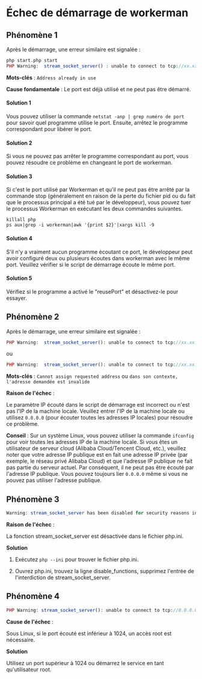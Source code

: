 # Échec de démarrage de workerman

## Phénomène 1
Après le démarrage, une erreur similaire est signalée :
```php
php start.php start
PHP Warning:  stream_socket_server() : unable to connect to tcp://xx.xx.xx.xx:xxxx (Address already in use) in ...workerman/Worker.php on line xxxx
```
**Mots-clés** : ```Address already in use```

**Cause fondamentale** : Le port est déjà utilisé et ne peut pas être démarré.

#### Solution 1

Vous pouvez utiliser la commande ```netstat -anp | grep numéro de port``` pour savoir quel programme utilise le port.
Ensuite, arrêtez le programme correspondant pour libérer le port.

#### Solution 2
Si vous ne pouvez pas arrêter le programme correspondant au port, vous pouvez résoudre ce problème en changeant le port de workerman.

#### Solution 3
Si c'est le port utilisé par Workerman et qu'il ne peut pas être arrêté par la commande stop (généralement en raison de la perte du fichier pid ou du fait que le processus principal a été tué par le développeur), vous pouvez tuer le processus Workerman en exécutant les deux commandes suivantes.

```shell
killall php
ps aux|grep -i workerman|awk '{print $2}'|xargs kill -9
```

#### Solution 4
S'il n'y a vraiment aucun programme écoutant ce port, le développeur peut avoir configuré deux ou plusieurs écoutes dans workerman avec le même port. Veuillez vérifier si le script de démarrage écoute le même port.

#### Solution 5
Vérifiez si le programme a activé le "reusePort" et désactivez-le pour essayer.

## Phénomène 2
Après le démarrage, une erreur similaire est signalée :
```php
PHP Warning:  stream_socket_server(): unable to connect to tcp://xx.xx.xx.xx:xxx (Cannot assign requested address) in ...workerman/Worker.php on line xxxx
```
ou
```php
PHP Warning:  stream_socket_server(): unable to connect to tcp://xx.xx.xx.xx:xxxx (dans son contexte, l'adresse demandée est invalide) in ...workerman/Worker.php on line xxxx
```
**Mots-clés** : ``Cannot assign requested address`` ou ``dans son contexte, l'adresse demandée est invalide``

**Raison de l'échec** :

Le paramètre IP écouté dans le script de démarrage est incorrect ou n'est pas l'IP de la machine locale. Veuillez entrer l'IP de la machine locale ou utilisez ```0.0.0.0``` (pour écouter toutes les adresses IP locales) pour résoudre ce problème.

**Conseil** : Sur un système Linux, vous pouvez utiliser la commande ```ifconfig``` pour voir toutes les adresses IP de la machine locale.
Si vous êtes un utilisateur de serveur cloud (Alibaba Cloud/Tencent Cloud, etc.), veuillez noter que votre adresse IP publique est en fait une adresse IP privée (par exemple, le réseau privé Alibaba Cloud) et que l'adresse IP publique ne fait pas partie du serveur actuel. Par conséquent, il ne peut pas être écouté par l'adresse IP publique. Vous pouvez toujours lier ```0.0.0.0``` même si vous ne pouvez pas utiliser l'adresse publique.

## Phénomène 3
```php
Warning: stream_socket_server has been disabled for security reasons in ...
```
**Raison de l'échec** :

La fonction stream_socket_server est désactivée dans le fichier php.ini.

**Solution**

1. Exécutez ```php --ini``` pour trouver le fichier php.ini.

2. Ouvrez php.ini, trouvez la ligne disable_functions, supprimez l'entrée de l'interdiction de stream_socket_server.

## Phénomène 4
```php
PHP Warning: stream_socket_server(): unable to connect to tcp://0.0.0.0:xxx (Permission denied)
```
**Cause de l'échec** :

Sous Linux, si le port écouté est inférieur à 1024, un accès root est nécessaire.

**Solution**

Utilisez un port supérieur à 1024 ou démarrez le service en tant qu'utilisateur root.
